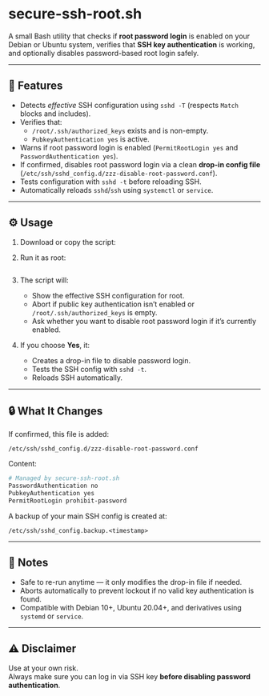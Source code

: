 # secure-ssh-root.sh

A small Bash utility that checks if **root password login** is enabled on your Debian or Ubuntu system, verifies that **SSH key authentication** is working, and optionally disables password-based root login safely.

---

## 🧩 Features

- Detects *effective* SSH configuration using `sshd -T` (respects `Match` blocks and includes).  
- Verifies that:
  - `/root/.ssh/authorized_keys` exists and is non-empty.
  - `PubkeyAuthentication yes` is active.
- Warns if root password login is enabled (`PermitRootLogin yes` and `PasswordAuthentication yes`).
- If confirmed, disables root password login via a clean **drop-in config file** (`/etc/ssh/sshd_config.d/zzz-disable-root-password.conf`).
- Tests configuration with `sshd -t` before reloading SSH.
- Automatically reloads `sshd`/`ssh` using `systemctl` or `service`.

---

## ⚙️ Usage

1. Download or copy the script:

2. Run it as root:
   ```bash secure-ssh-root.sh
   ```

3. The script will:
   - Show the effective SSH configuration for root.
   - Abort if public key authentication isn’t enabled or `/root/.ssh/authorized_keys` is empty.
   - Ask whether you want to disable root password login if it’s currently enabled.

4. If you choose **Yes**, it:
   - Creates a drop-in file to disable password login.
   - Tests the SSH config with `sshd -t`.
   - Reloads SSH automatically.

---

## 🔒 What It Changes

If confirmed, this file is added:

```
/etc/ssh/sshd_config.d/zzz-disable-root-password.conf
```

Content:
```bash
# Managed by secure-ssh-root.sh
PasswordAuthentication no
PubkeyAuthentication yes
PermitRootLogin prohibit-password
```

A backup of your main SSH config is created at:
```
/etc/ssh/sshd_config.backup.<timestamp>
```

---

## 🧠 Notes

- Safe to re-run anytime — it only modifies the drop-in file if needed.
- Aborts automatically to prevent lockout if no valid key authentication is found.
- Compatible with Debian 10+, Ubuntu 20.04+, and derivatives using `systemd` or `service`.

---

## ⚠️ Disclaimer

Use at your own risk.  
Always make sure you can log in via SSH key **before disabling password authentication**.
